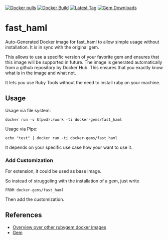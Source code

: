 [![Docker pulls](https://img.shields.io/docker/pulls/rubygem/fast_haml.svg)](https://hub.docker.com/r/rubygem/fast_haml/)
[![Docker Build](https://img.shields.io/docker/automated/rubygem/fast_haml.svg)](https://hub.docker.com/r/rubygem/fast_haml/)
[![Latest Tag](https://img.shields.io/github/tag/docker-rubygem/fast_haml.svg)](https://hub.docker.com/r/rubygem/fast_haml/)
[![Gem Downloads](https://img.shields.io/gem/dt/fast_haml.svg)](https://rubygems.org/gems/fast_haml/)
# fast_haml

Auto-Generated Docker image for fast_haml to allow simple usage without installation.
It is in sync with the original gem.

This allows to use a specific version of your favorite gem and ensures that this image will be supported in future.
The image is generated automatically from a github repository by Docker Hub.
This ensures that you exactly know what is in the image and what not.

It lets you use Ruby Tools without the need to install ruby on your machine.

## Usage

Usage via file system:

`docker run -v $(pwd):/work -ti docker-gems/fast_haml`

Usage via Pipe:

`echo "test" | docker run -ti docker-gems/fast_haml`

It depends on your specific use case how your want to use it.

### Add Customization

For extension, it could be used as base image.

So instead of struggeling with the installation of a gem, just write

`FROM docker-gems/fast_haml`

Then add the customization.

## References

 - [Overview over other rubygem docker images](https://github.com/thinkbot/docker-rubygem)
 - [Gem](https://rubygems.org/gems/fast_haml/)
